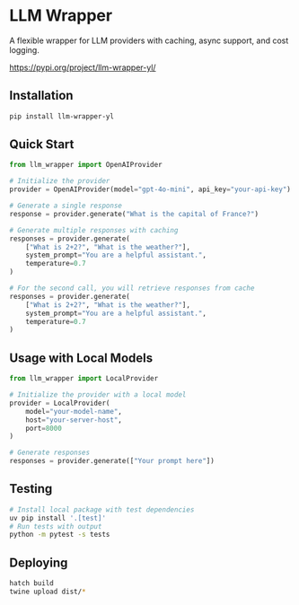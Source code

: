 # LLM Wrapper

A flexible wrapper for LLM providers with caching, async support, and cost logging.

<https://pypi.org/project/llm-wrapper-yl/>

## Installation

```bash
pip install llm-wrapper-yl
```

## Quick Start

```python
from llm_wrapper import OpenAIProvider

# Initialize the provider
provider = OpenAIProvider(model="gpt-4o-mini", api_key="your-api-key")

# Generate a single response
response = provider.generate("What is the capital of France?")

# Generate multiple responses with caching
responses = provider.generate(
    ["What is 2+2?", "What is the weather?"],
    system_prompt="You are a helpful assistant.",
    temperature=0.7
)

# For the second call, you will retrieve responses from cache
responses = provider.generate(
    ["What is 2+2?", "What is the weather?"],
    system_prompt="You are a helpful assistant.",
    temperature=0.7
)
```

## Usage with Local Models

```python
from llm_wrapper import LocalProvider

# Initialize the provider with a local model
provider = LocalProvider(
    model="your-model-name",
    host="your-server-host",
    port=8000
)

# Generate responses
responses = provider.generate(["Your prompt here"])
```

## Testing

```bash
# Install local package with test dependencies
uv pip install '.[test]'
# Run tests with output
python -m pytest -s tests
```

## Deploying

```bash
hatch build
twine upload dist/*
```
